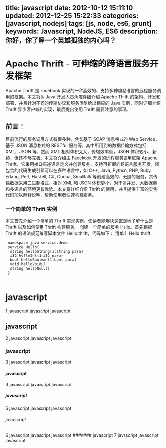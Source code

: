 title: javascript
date: 2012-10-12 15:11:10
updated: 2012-12-25 15:22:33
categories: [javascript, nodejs]
tags: [js, node, es6, grunt]
keywords: Javascript, NodeJS, ES6
description: 你好，你了解一个英雄孤独的内心吗？
---


# Apache Thrift - 可伸缩的跨语言服务开发框架
Apache Thrift 是 Facebook 实现的一种高效的、支持多种编程语言的远程服务调用的框架。本文将从 Java 开发人员角度详细介绍 Apache Thrift 的架构、开发和部署，并且针对不同的传输协议和服务类型给出相应的 Java 实例，同时详细介绍 Thrift 异步客户端的实现，最后提出使用 Thrift 需要注意的事项。

<!--more-->

## 前言：
目前流行的服务调用方式有很多种，例如基于 SOAP 消息格式的 Web Service，基于 JSON 消息格式的 RESTful 服务等。其中所用到的数据传输方式包括 XML，JSON 等，然而 XML 相对体积太大，传输效率低，JSON 体积较小，新颖，但还不够完善。本文将介绍由 Facebook 开发的远程服务调用框架 Apache Thrift，它采用接口描述语言定义并创建服务，支持可扩展的跨语言服务开发，所包含的代码生成引擎可以在多种语言中，如 C++, Java, Python, PHP, Ruby, Erlang, Perl, Haskell, C#, Cocoa, Smalltalk 等创建高效的、无缝的服务，其传输数据采用二进制格式，相对 XML 和 JSON 体积更小，对于高并发、大数据量和多语言的环境更有优势。本文将详细介绍 Thrift 的使用，并且提供丰富的实例代码加以解释说明，帮助使用者快速构建服务。


### 一个简单的 Thrift 实例
本文首先介绍一个简单的 Thrift 实现实例，使读者能够快速直观地了解什么是 Thrift 以及如何使用 Thrift 构建服务。
创建一个简单的服务 Hello。首先根据 Thrift 的语法规范编写脚本文件 Hello.thrift，代码如下：
清单 1. Hello.thrift

```
 namespace java service.demo 
 service Hello{ 
  string helloString(1:string para) 
  i32 helloInt(1:i32 para) 
  bool helloBoolean(1:bool para) 
  void helloVoid() 
  string helloNull() 
 }


 ```


# javascript
1 javascript javascript javascript
## javascript
2 javascript javascript javascript
### javascript
3 javascript javascript javascript
#### javascript
4 javascript javascript javascript
##### javascript
5 javascript javascript javascript
###### javascript
6 javascript javascript javascript
####### javascript
7 javascript javascript javascript